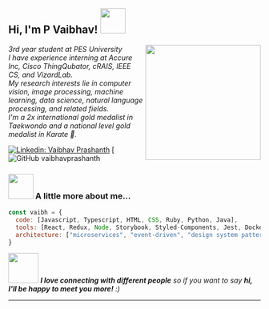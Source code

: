 <h2> Hi, I'm P Vaibhav! <img src="https://media.giphy.com/media/mGcNjsfWAjY5AEZNw6/giphy.gif" width="50"></h2>
<img align='right' src="https://media.giphy.com/media/ieyl9zmCjO4b4t6qoY/giphy.gif" width="230">
<p><em>3rd year student at PES University</br> 
I have experience interning at Accure Inc, Cisco ThingQubator, cRAIS, IEEE CS, and VizardLab.</br> 
My research interests lie in computer vision, image processing, machine learning, data science, natural language processing, and related fields.</br> 
I'm a 2x international gold medalist in Taekwondo and a national level gold medalist in Karate 🥋.</br> 
</em></p>

[![Linkedin: Vaibhav Prashanth](https://img.shields.io/badge/-thaianebraga-blue?style=flat-square&logo=Linkedin&logoColor=white&link=https://www.linkedin.com/in/vaibhav-prashanth-2a33731b1/https://www.linkedin.com/in/thaianebraga/)](https://www.linkedin.com/in/vaibhav-prashanth-2a33731b1/)
[![GitHub vaibhavprashanth]((https://img.shields.io/github/)](https://github.com/vaibhavprashanth))


### <img src="https://media.giphy.com/media/VgCDAzcKvsR6OM0uWg/giphy.gif" width="50"> A little more about me...  

```javascript
const vaibh = {
  code: [Javascript, Typescript, HTML, CSS, Ruby, Python, Java],
  tools: [React, Redux, Node, Storybook, Styled-Components, Jest, Docker],
  architecture: ["microservices", "event-driven", "design system pattern"],
}
```

<img src="https://media.giphy.com/media/LnQjpWaON8nhr21vNW/giphy.gif" width="60"> <em><b>I love connecting with different people</b> so if you want to say <b>hi, I'll be happy to meet you more!</b> :)</em>

---
